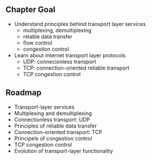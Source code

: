 ## Chapter Goal

- Understand principles behind transport layer services
  - multiplexing, demultiplexing
  - relable data transfer
  - flow control
  - congestion control
- Learn about Internet transport layer protocols
  - UDP: connecionless transport
  - TCP: connection-oriented reliable transport
  - TCP congestion control

## Roadmap

- Transport-layer services
- Multiplexing and demultiplexing
- Connectionless transport: UDP
- Principles of reliable data transfer
- Connection-oriented transport: TCP
- Principels of congestion control
- TCP congestion control
- Evolution of transport-layer functionality
